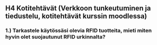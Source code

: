 ## H4 Kotitehtävät (Verkkoon tunkeutuminen ja tiedustelu, kotitehtävät kurssin moodlessa)

### 1.) Tarkastele käytössäsi olevia RFID tuotteita, mieti miten hyvin olet suojautunut RFID urkinnalta?

